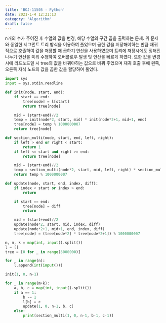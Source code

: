 ```yaml
---
title: 'BOJ-11505 - Python'
date: 2021-1-4 12:21:13
category: 'Algorithm'
draft: false
---
```

n개의 수가 주어진 후 수열의 값을 변경, 해당 수열의 구간 곱을 출력하는 문제. 위 문제와 동일한 세그먼트 트리 방식을 이용하여 풀었으며 곱한 값을 저장해야하는 만큼 재귀적으로 호출하여 값을 저장할 때 곱하기 연산을 사용하였으며 트리에 저장시에도 정해진 나누기 연산을 미리 수행하여 오버플로우 발생 및 연산을 빠르게 하였다. 또한 값을 변경 시에 리프노드일 시 tree의 값을 바꿔야하는 값으로 바꿔 주었으며 재귀 호출 후에 왼쪽, 오른쪽 자식 노드의 값을 곱한 값을 할당하여 풀었다.
```python
import sys
input = sys.stdin.readline

def init(node, start, end):
    if start == end:
        tree[node] = l[start]
        return tree[node]

    mid = (start+end)//2
    temp = init(node*2, start, mid) * init(node*2+1, mid+1, end)
    tree[node] = temp % 1000000007
    return tree[node]

def section_multi(node, start, end, left, right):
    if left > end or right < start:
        return 1
    if left <= start and right >= end:
        return tree[node]

    mid = (start+end)//2
    temp = section_multi(node*2, start, mid, left, right) * section_multi(node*2+1, mid+1, end, left, right)
    return temp % 1000000007

def update(node, start, end, index, diff):
    if index < start or index > end:
        return

    if start == end:
        tree[node] = diff
        return

    mid = (start+end)//2
    update(node*2, start, mid, index, diff)
    update(node*2+1, mid+1, end, index, diff)
    tree[node] = (tree[node*2] * tree[node*2+1]) % 1000000007

n, m, k = map(int, input().split())
l = []
tree = [0 for _ in range(3000000)]

for _ in range(n):
    l.append(int(input()))

init(1, 0, n-1)

for _ in range(m+k):
    a, b, c = map(int, input().split())
    if a == 1:
        b -= 1
        l[b] = c
        update(1, 0, n-1, b, c)
    else:
        print(section_multi(1, 0, n-1, b-1, c-1))

```